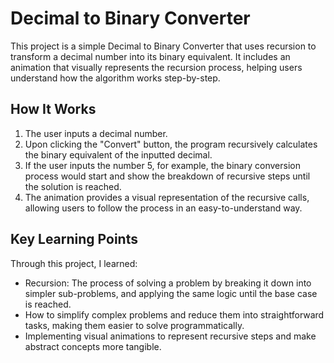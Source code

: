 # Decimal to Binary Converter

This project is a simple Decimal to Binary Converter that uses recursion to transform a decimal number into its binary equivalent. It includes an animation that visually represents the recursion process, helping users understand how the algorithm works step-by-step.

## How It Works
1. The user inputs a decimal number.
2. Upon clicking the "Convert" button, the program recursively calculates the binary equivalent of the inputted decimal.
3. If the user inputs the number 5, for example, the binary conversion process would start and show the breakdown of recursive steps until the solution is reached.
4. The animation provides a visual representation of the recursive calls, allowing users to follow the process in an easy-to-understand way.

## Key Learning Points
Through this project, I learned:

- Recursion: The process of solving a problem by breaking it down into simpler sub-problems, and applying the same logic until the base case is reached.
- How to simplify complex problems and reduce them into straightforward tasks, making them easier to solve programmatically.
- Implementing visual animations to represent recursive steps and make abstract concepts more tangible.
